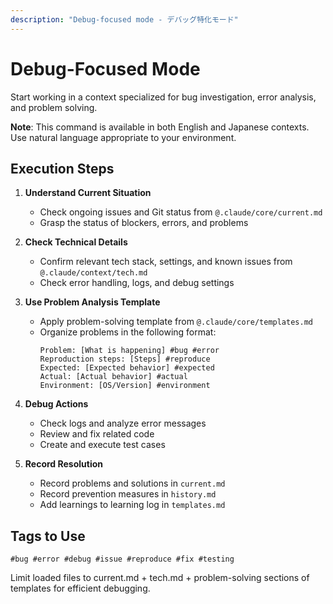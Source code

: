 ```yaml
---
description: "Debug-focused mode - デバッグ特化モード"
---
```


# Debug-Focused Mode

Start working in a context specialized for bug investigation, error analysis, and problem solving.

**Note**: This command is available in both English and Japanese contexts. Use natural language appropriate to your environment.

## Execution Steps

1. **Understand Current Situation**
   - Check ongoing issues and Git status from `@.claude/core/current.md`
   - Grasp the status of blockers, errors, and problems

2. **Check Technical Details**
   - Confirm relevant tech stack, settings, and known issues from `@.claude/context/tech.md`
   - Check error handling, logs, and debug settings

3. **Use Problem Analysis Template**
   - Apply problem-solving template from `@.claude/core/templates.md`
   - Organize problems in the following format:
     ```
     Problem: [What is happening] #bug #error
     Reproduction steps: [Steps] #reproduce
     Expected: [Expected behavior] #expected
     Actual: [Actual behavior] #actual
     Environment: [OS/Version] #environment
     ```

4. **Debug Actions**
   - Check logs and analyze error messages
   - Review and fix related code
   - Create and execute test cases

5. **Record Resolution**
   - Record problems and solutions in `current.md`
   - Record prevention measures in `history.md`
   - Add learnings to learning log in `templates.md`

## Tags to Use
`#bug #error #debug #issue #reproduce #fix #testing`

Limit loaded files to current.md + tech.md + problem-solving sections of templates for efficient debugging.